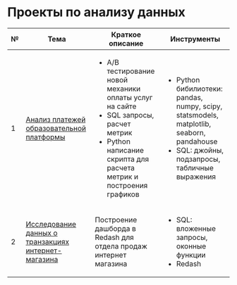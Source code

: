 # Проекты по анализу данных
|№|Тема|Краткое описание|Инструменты|
|-----|---|-----|-----|
|1|[Анализ платежей образовательной платформы](https://github.com/GerelMN/portfolio_projects/tree/main/online_courses_orders_checkouts) |<ul><li>A/B тестирование новой механики оплаты услуг на сайте</li><li>SQL запросы, расчет метрик</li><li> Python написание скрипта для расчета метрик и построения графиков</li> |<ul><li>Python бибилиотеки: pandas, numpy, scipy, statsmodels, matplotlib, seaborn, pandahouse</li><li>SQL: джойны, подзапросы, табличные выражения</li> 
|2|[Исследование данных о транзакциях интернет-магазина](https://github.com/GerelMN/portfolio_projects/tree/main/data%20analysis%20of%20retail%20store)|Построение дашборда в Redash для отдела продаж интернет магазина|<ul><li>SQL: вложенные запросы, оконные функции</li><li>Redash</li>|




